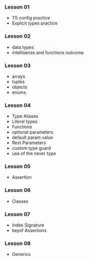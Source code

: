 ### Lesson 01

- TS config practice
- Explicit types practice

### Lesson 02

- data types
- intellisense and functions outcome

### Lesson 03

- arrays
- tuples
- objects
- enums

### Lesson 04

- Type Aliases
- Literal types
- Functions
- optional parameters
- default param value
- Rest Parameters
- custom type guard
- use of the never type

### Lesson 05

- Assertion

### Lesson 06

- Classes

### Lesson 07

- Index Signature
- keyof Assertions

### Lesson 08

- Generics
